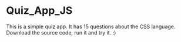 # Quiz_App_JS
This is a simple quiz app. It has 15 questions about the CSS language. Download the source code, run it and try it. :)
